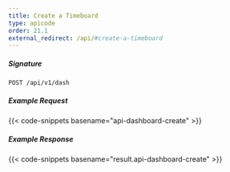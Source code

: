 ```yaml
---
title: Create a Timeboard
type: apicode
order: 21.1
external_redirect: /api/#create-a-timeboard
---
```


##### Signature

`POST /api/v1/dash`

##### Example Request

{{< code-snippets basename="api-dashboard-create" >}}

##### Example Response

{{< code-snippets basename="result.api-dashboard-create" >}}
